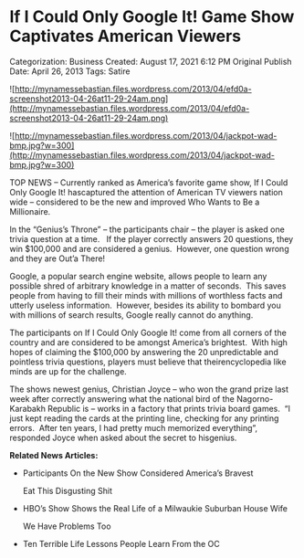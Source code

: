 # If I Could Only Google It! Game Show Captivates American Viewers

Categorization: Business
Created: August 17, 2021 6:12 PM
Original Publish Date: April 26, 2013
Tags: Satire

![http://mynamessebastian.files.wordpress.com/2013/04/efd0a-screenshot2013-04-26at11-29-24am.png](http://mynamessebastian.files.wordpress.com/2013/04/efd0a-screenshot2013-04-26at11-29-24am.png)

![http://mynamessebastian.files.wordpress.com/2013/04/jackpot-wad-bmp.jpg?w=300](http://mynamessebastian.files.wordpress.com/2013/04/jackpot-wad-bmp.jpg?w=300)

TOP NEWS – Currently ranked as America’s favorite game show, If I Could Only Google It! hascaptured the attention of American TV viewers nation wide – considered to be the new and improved Who Wants to Be a Millionaire.

In the “Genius’s Throne” – the participants chair – the player is asked one trivia question at a time.   If the player correctly answers 20 questions, they win $100,000 and are considered a genius.  However, one question wrong and they are Out’a There!

Google, a popular search engine website, allows people to learn any possible shred of arbitrary knowledge in a matter of seconds.  This saves people from having to fill their minds with millions of worthless facts and utterly useless information.  However, besides its ability to bombard you with millions of search results, Google really cannot do anything.

The participants on If I Could Only Google It! come from all corners of the country and are considered to be amongst America’s brightest.  With high hopes of claiming the $100,000 by answering the 20 unpredictable and pointless trivia questions, players must believe that theirencyclopedia like minds are up for the challenge.

The shows newest genius, Christian Joyce – who won the grand prize last week after correctly answering what the national bird of the Nagorno-Karabakh Republic is – works in a factory that prints trivia board games.  “I just kept reading the cards at the printing line, checking for any printing errors.  After ten years, I had pretty much memorized everything”, responded Joyce when asked about the secret to hisgenius.

**Related News Articles:**

- Participants On the New Show Considered America’s Bravest
    
    Eat This Disgusting Shit
    
- HBO’s Show  Shows the Real Life of a Milwaukie Suburban House Wife
    
    We Have Problems Too
    
- Ten Terrible Life Lessons People Learn From the OC